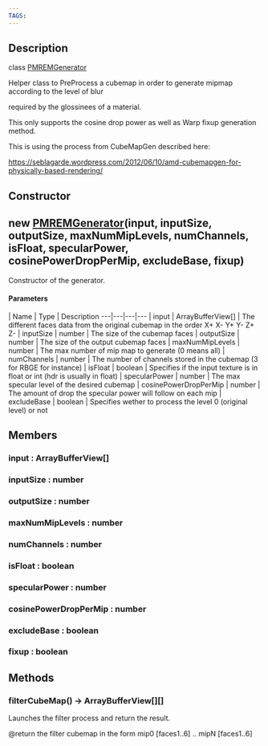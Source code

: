 ```yaml
---
TAGS:
---
```

## Description

class [PMREMGenerator](/classes/2.4/PMREMGenerator)

Helper class to PreProcess a cubemap in order to generate mipmap according to the level of blur

required by the glossinees of a material.



This only supports the cosine drop power as well as Warp fixup generation method.



This is using the process from CubeMapGen described here:

https://seblagarde.wordpress.com/2012/06/10/amd-cubemapgen-for-physically-based-rendering/

## Constructor

## new [PMREMGenerator](/classes/2.4/PMREMGenerator)(input, inputSize, outputSize, maxNumMipLevels, numChannels, isFloat, specularPower, cosinePowerDropPerMip, excludeBase, fixup)

Constructor of the generator.

#### Parameters
 | Name | Type | Description
---|---|---|---
 | input | ArrayBufferView[] |  The different faces data from the original cubemap in the order X+ X- Y+ Y- Z+ Z-
 | inputSize | number |  The size of the cubemap faces
 | outputSize | number |  The size of the output cubemap faces
 | maxNumMipLevels | number |  The max number of mip map to generate (0 means all)
 | numChannels | number |  The number of channels stored in the cubemap (3 for RBGE for instance)
 | isFloat | boolean |  Specifies if the input texture is in float or int (hdr is usually in float)
 | specularPower | number |  The max specular level of the desired cubemap
 | cosinePowerDropPerMip | number |  The amount of drop the specular power will follow on each mip
 | excludeBase | boolean |  Specifies wether to process the level 0 (original level) or not
## Members

### input : ArrayBufferView[]



### inputSize : number



### outputSize : number



### maxNumMipLevels : number



### numChannels : number



### isFloat : boolean



### specularPower : number



### cosinePowerDropPerMip : number



### excludeBase : boolean



### fixup : boolean



## Methods

### filterCubeMap() &rarr; ArrayBufferView[][]

Launches the filter process and return the result.



@return the filter cubemap in the form mip0 [faces1..6] .. mipN [faces1..6]
